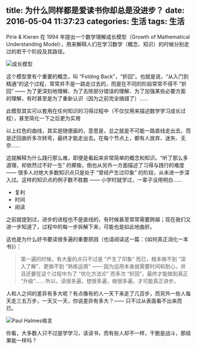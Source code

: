 title: 为什么同样都是爱读书你却总是没进步？
date: 2016-05-04 11:37:23
categories: 生活
tags: 生活
---

Pirie & Kieren 在 1994 年提出一个数学理解成长模型（Growth of Mathematical Understanding Model），用来解释人们在学习数学（概念、知识）的时候分别走过的若干个阶段及其路径。

![成长模型](/images/growth-of-mathematical-understanding-model.jpg "Growth-Model")

这个模型里有个重要的概念，叫 “Folding Back”，“折回”。也就是说，“从入门到精通”的这个过程，常常并不是一路走过去的，而是在不同的阶段常常不得不 “折回” —— 为了更深刻地理解、为了去除部分错误的理解、为了加强某些必要方面的理解，有时甚至是为了重新认识（因为之前完全搞错了）……

此模型其实可以套用在任何知识的习得过程中（不仅仅用来描述数学学习成长过程），甚至简化一下之后更为实用

以上红色的曲线，其实是随便画的，意思是，总之就是不可能一路直线走出去，而是迂回曲折多次转弯，最终才能走出去。在每个节点上，都有人放弃、迷失、无奈……

这就解释为什么践行那么难，即便是看起来非常简单的概念和知识。“听了那么多道理，却依然过不好一生” 的揶揄，倒也从另外一方面描述了习得与践行的难度 —— 很多人对绝大多数知识点只是处于 “曾经产生过印象” 的阶段，从未进一步深入过。这样的知识点的例子数不胜数 —— 小学时就学过，一辈子没用明白……

* 复利
* 时间
* 阅读

之前就提到过，进步的进程也不是直线的，有时候甚至常常需要跨越；现在我们又进一步知道了，过程中的每一步拆解下来，可能也是如此地曲折。

这也是为什么好书要读很多遍的重要原因（也请阅读这一篇：《如何真正消化一本书》）：

> 第一遍的时候，有大量的点只不过是 “产生了印象” 而已，根本做不到 “深入了解”、更做不到 “熟练运用” —— 因为运用本身就需要时间和耐心，并且还要在这个过程中为了 “优化方法论” 而多次 “折回”，最终才能做到真正 “升级”…… 所以，读很多遍，想很多遍，做很多遍，才可能真正进步。

人和人之间的差异有多大呢？有点像有的人一天下来走了几百步，而另外一些人每天走三五万步，一天又一天，你说差异有多大？—— 只不过从表面看不出来而已。

![Paul Halmes格言](/images/paul-halmes.jpeg "Paul-Halmes")

你看，大多数人只不过是学学习，读读书，而有些人却不一样，干脆是战斗，那结果能一样吗？